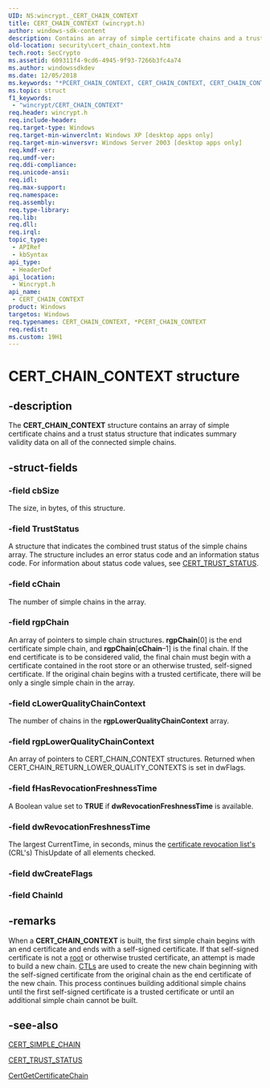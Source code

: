 ```yaml
---
UID: NS:wincrypt._CERT_CHAIN_CONTEXT
title: CERT_CHAIN_CONTEXT (wincrypt.h)
author: windows-sdk-content
description: Contains an array of simple certificate chains and a trust status structure that indicates summary validity data on all of the connected simple chains.
old-location: security\cert_chain_context.htm
tech.root: SecCrypto
ms.assetid: 609311f4-9cd6-4945-9f93-7266b3fc4a74
ms.author: windowssdkdev
ms.date: 12/05/2018
ms.keywords: "*PCERT_CHAIN_CONTEXT, CERT_CHAIN_CONTEXT, CERT_CHAIN_CONTEXT structure [Security], PCERT_CHAIN_CONTEXT, PCERT_CHAIN_CONTEXT structure pointer [Security], _crypto2_cert_chain_context, security.cert_chain_context, wincrypt/CERT_CHAIN_CONTEXT, wincrypt/PCERT_CHAIN_CONTEXT"
ms.topic: struct
f1_keywords: 
 - "wincrypt/CERT_CHAIN_CONTEXT"
req.header: wincrypt.h
req.include-header: 
req.target-type: Windows
req.target-min-winverclnt: Windows XP [desktop apps only]
req.target-min-winversvr: Windows Server 2003 [desktop apps only]
req.kmdf-ver: 
req.umdf-ver: 
req.ddi-compliance: 
req.unicode-ansi: 
req.idl: 
req.max-support: 
req.namespace: 
req.assembly: 
req.type-library: 
req.lib: 
req.dll: 
req.irql: 
topic_type:
 - APIRef
 - kbSyntax
api_type:
 - HeaderDef
api_location:
 - Wincrypt.h
api_name:
 - CERT_CHAIN_CONTEXT
product: Windows
targetos: Windows
req.typenames: CERT_CHAIN_CONTEXT, *PCERT_CHAIN_CONTEXT
req.redist: 
ms.custom: 19H1
---
```


# CERT_CHAIN_CONTEXT structure


## -description


The <b>CERT_CHAIN_CONTEXT</b> structure contains an array of simple certificate chains and a trust status structure that indicates summary validity data on all of the connected simple chains.


## -struct-fields




### -field cbSize

The size, in bytes, of this structure.


### -field TrustStatus

A structure that indicates the combined trust status of the simple chains array. The structure includes an error status code and an information status code. For information about status code values, see 
<a href="https://docs.microsoft.com/windows/desktop/api/wincrypt/ns-wincrypt-_cert_trust_status">CERT_TRUST_STATUS</a>.


### -field cChain

The number of simple chains in the array.


### -field rgpChain

An array of pointers to simple chain structures. <b>rgpChain</b>[0] is the end certificate simple chain, and <b>rgpChain</b>[<b>cChain</b>–1] is the final chain. If the end certificate is to be considered valid, the final chain must begin with a certificate contained in the root store or an otherwise trusted, self-signed certificate. If the original chain begins with a trusted certificate, there will be only a single simple chain in the array.


### -field cLowerQualityChainContext

The number of chains in the  <b>rgpLowerQualityChainContext</b> array.


### -field rgpLowerQualityChainContext

An array of pointers to CERT_CHAIN_CONTEXT structures. Returned when CERT_CHAIN_RETURN_LOWER_QUALITY_CONTEXTS is set in dwFlags.


### -field fHasRevocationFreshnessTime

A Boolean value set to <b>TRUE</b> if <b>dwRevocationFreshnessTime</b> is available.


### -field dwRevocationFreshnessTime

The largest CurrentTime, in seconds, minus the <a href="https://docs.microsoft.com/windows/desktop/SecGloss/c-gly">certificate revocation list's</a> (CRL's) ThisUpdate of all elements checked.


### -field dwCreateFlags

 


### -field ChainId

 




## -remarks



When a <b>CERT_CHAIN_CONTEXT</b> is built, the first simple chain begins with an end certificate and ends with a self-signed certificate. If that self-signed certificate is not a <a href="https://docs.microsoft.com/windows/desktop/SecGloss/r-gly">root</a> or otherwise trusted certificate, an attempt is made to build a new chain. <a href="https://docs.microsoft.com/windows/desktop/SecGloss/c-gly">CTLs</a> are used to create the new chain beginning with the self-signed certificate from the original chain as the end certificate of the new chain. This process continues building additional simple chains until the first self-signed certificate is a trusted certificate or until an additional simple chain cannot be built.




## -see-also




<a href="https://docs.microsoft.com/windows/desktop/api/wincrypt/ns-wincrypt-_cert_simple_chain">CERT_SIMPLE_CHAIN</a>



<a href="https://docs.microsoft.com/windows/desktop/api/wincrypt/ns-wincrypt-_cert_trust_status">CERT_TRUST_STATUS</a>



<a href="https://docs.microsoft.com/windows/desktop/api/wincrypt/nf-wincrypt-certgetcertificatechain">CertGetCertificateChain</a>
 

 

